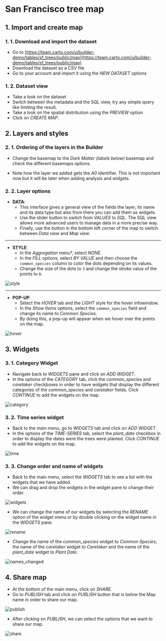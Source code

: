 # San Francisco tree map


## 1. Import and create map

### 1. 1. Download and import the dataset

* Go to [https://team.carto.com/u/builder-demo/tables/sf_trees/public/map](https://team.carto.com/u/builder-demo/tables/sf_trees/public/map)
* Download the dataset as a CSV file
* Go to your account and import it using the *NEW DATASET* options

### 1. 2. Dataset view

* Take a look on the dataset
* Switch between the metadata and the SQL view, try any simple query like limiting the result.
* Take a look on the spatial distribution using the *PREVIEW* option
* Click on *CREATE MAP*.

## 2. Layers and styles

### 2. 1. Ordering of the layers in the Builder

* Change the basemap to the *Dark Matter (labels below)* basemap and check the different basemaps options.

* Note how the layer we added gets the *A0* identifier. This is not important now but it will be later when adding analysis and widgets.

### 2. 2. Layer options

* **DATA**:
    * This interface gives a general view of the fields the layer, its name and its data type but also from there you can add them as widgets.
    * Use the slider button to switch from *VALUES* to *SQL*. The SQL view allows more advanced users to manage data in a more precise way.
    * Finally, use the button in the bottom left corner of the map to switch between *Data view* and *Map view*.

---

* **STYLE**:
    * In the *Aggregation* menu*, select *NONE*.
    * In the *FILL* options, select *BY VALUE* and then choose the `common_species` column to color the dots depending on its values.
    * Change the size of the dots to `3` and change the stroke value of the points to `0`.

![style](./img/sf_trees/01-sftrees-01.png)

---

* **POP-UP**:
    * Select the *HOVER* tab and the *LIGHT* style for the hover infowindow.
    * In the *Show Items* options, select the `common_species` field and change its name to *Common Species*.
    * By doing this, a pop-up will appear when we hover over the points on the map.

![hover](img/sf_trees/01-sftrees-02.png)


## 3. Widgets

### 3. 1. Category Widget

* Navigate back to *WIDGETS* pane and click on *ADD WIDGET*.
* In the options of the *CATEGORY* tab, click the *common_species* and *caretaker* checkboxes in order to have widgets that display the different categories of the *common_species* and *caretaker* fields. Click *CONTINUE* to add the widgets on the map.

![category](img/sf_trees/01-sftrees-03.png)

### 3. 2. Time series widget

* Back to the main menu, go to *WIDGETS* tab and click on *ADD WIDGET*.
* In the options of the *TIME-SERIES* tab, select the *plant_date* checkbox in order to display the dates were the trees were planted. Click *CONTINUE* to add the widgets on the map.

![time](img/sf_trees/01-sftrees-04.png)

### 3. 3. Change order and name of widgets

* Back to the main menu, select the *WIDGETS* tab to see a list with the widgets that we have added.
* We can drag and drop the widgets in the widget pane to change their order.

![widgets](img/sf_trees/01-sftrees-05.png)


* We can change the name of our widgets by selecting the *RENAME* option of the widget menu or by double clicking on the widget name in the *WIDGETS* pane.

![rename](img/sf_trees/01-sftrees-06.png)


* Change the name of the *common_species* widget to *Common Species*, the name of the *caretaker* widget to *Caretaker* and the name of the *plant_date* widget to *Plant Date*.

![names_changed](img/sf_trees/01-sftrees-07.png)


## 4. Share map

* At the bottom of the main menu, click on *SHARE*.
* Go to *PUBLISH* tab and click on *PUBLISH* button that is below the Map name in order to share our map.

![publish](img/sf_trees/01-sftrees-08.png)


* After clicking on *PUBLISH*, we can select the options that we want to share our map.

![share](img/sf_trees/01-sftrees-09.png)